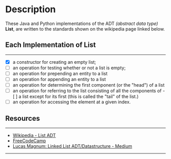 # Description

These Java and Python implementations of the ADT *(abstract data type)* **List**, are written to the standards shown on the wikipedia page linked below.

## Each Implementation of List

---

- [x] a constructor for creating an empty list;
- [ ] an operation for testing whether or not a list is empty;
- [ ] an operation for prepending an entity to a list
- [ ] an operation for appending an entity to a list
- [ ] an operation for determining the first component (or the "head") of a list
- [ ] an operation for referring to the list consisting of all the components of - [ ] a list except for its first (this is called the "tail" of the list.)
- [ ] an operation for accessing the element at a given index.

## Resources

---

- [Wikipedia - List ADT][2]
- [FreeCodeCamp][1]
- [Lucas Magnum: Linked List ADT/Datastructure - Medium][3]

---

[1]: https://www.youtube.com/watch?v=RBSGKlAvoiM&t=364s

[2]: "https://en.wikipedia.org/wiki/List_(abstract_data_type)"

[3]: "https://bit.ly/3sKxELR"
